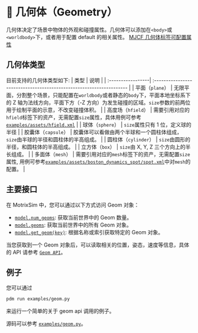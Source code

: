 # 🔷 几何体（Geometry）

几何体决定了场景中物体的外观和碰撞属性。几何体可以添加在`<body>`或`<worldbody>`下，或者用于配置 default 的相关属性。 [MJCF 几何体标签可配置属性](https://mujoco.readthedocs.io/en/stable/XMLreference.html#body-geom)

## 几何体类型

目前支持的几何体类型如下:
| 类型 | 说明 |
| :-----------------| :------------------------------------------------------------------- |
| 平面（`plane`） | 无限平面，分割整个场景，只能配置在`worldbody`或者静态的`body`下，平面本地坐标系下的 Z 轴为法线方向，平面下方（-Z 方向）为发生碰撞的区域。`size`参数的前两位用于绘制平面的示意，不改变碰撞体积。 |
| 高度场（`hfield`） | 需要引用对应的`hfield`标签下的资产，无需配置`size`属性，具体用例可参考[`examples/assets/hfield.xml`](../../../../examples/assets/hfield.xml) |
| 球体（`sphere`） | `size`属性只有 1 位，定义球的半径 |
| 胶囊体（`capsule`） | 胶囊体可以看做由两个半球和一个圆柱体组成，`size`由半球的半径和圆柱体的半高组成。 |
| 圆柱体（`cylinder`） | `size`由圆形的半径，和圆柱体的半高组成。 |
| 立方体（`box`） | `size`由 X, Y, Z 三个方向上的半长组成。 |
| 多面体（`mesh`） | 需要引用对应的`mesh`标签下的资产，无需配置`size`属性, 用例可参考[`examples/assets/boston_dynamics_spot/spot.xml`](../../../../examples/assets/boston_dynamics_spot/spot.xml)中对`mesh`的配置。 |

## 主要接口

在 MotrixSim 中，您可以通过以下方式访问 Geom 对象：

-   [`model.num_geoms`]: 获取当前世界中的 Geom 数量。
-   [`model.geoms`]: 获取当前世界中的所有 Geom 对象。
-   [`model.get_geom(key)`]: 根据名称或索引获取特定的 Geom 对象。

当您获取到一个 Geom 对象后，可以读取相关的位置，姿态，速度等信息，具体的 API 请参考 [`Geom API`]。

## 例子

您可以通过

```bash
pdm run examples/geom.py
```

来运行一个简单的关于 geom api 调用的例子。

源码可以参考 [`examples/geom.py`](../../../../examples/geom.py)。

[`model.num_geoms`]: motrixsim.SceneModel.num_geoms
[`model.geoms`]: motrixsim.SceneModel.geoms
[`model.get_geom(key)`]: motrixsim.SceneModel.get_geom
[`Geom API`]: motrixsim.Geom
